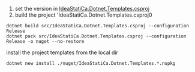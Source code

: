 1. set the version in [IdeaStatiCa.Dotnet.Templates.csproj](src/IdeaStatiCa.Dotnet.Templates.csproj)
2. build the project 'IdeaStatiCa.Dotnet.Templates.csproj0

```
dotnet build src/IdeaStatiCa.Dotnet.Templates.csproj --configuration Release 
dotnet pack src/IdeaStatiCa.Dotnet.Templates.csproj --configuration Release -o nuget --no-restore
```

install the project templates from the local dir

```
dotnet new install ./nuget/IdeaStatiCa.Dotnet.Templates.*.nupkg
```
